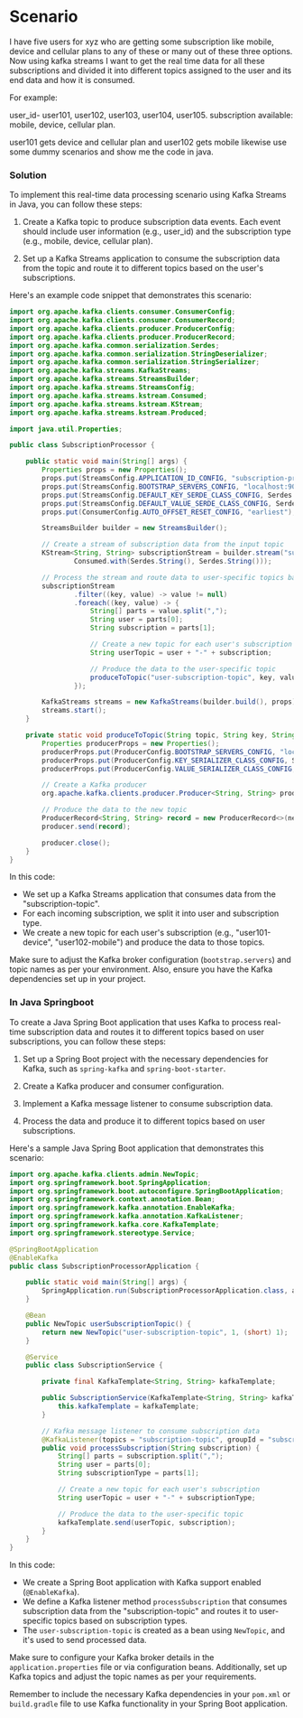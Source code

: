 <h1> Scenario </h1>

I have five users for xyz who are getting some subscription like mobile, device and cellular plans to any of these or many out of these three options. Now using kafka streams I want to get the real time data for all these subscriptions and divided it into different topics assigned to the user and its end data and how it is consumed. 

For example: 

user_id- user101, user102, user103, user104, user105. 
subscription available: mobile, device, cellular plan.

user101 gets device and cellular plan and user102 gets mobile likewise use some dummy scenarios and show me the code in java. 

<h3> Solution </h3>
To implement this real-time data processing scenario using Kafka Streams in Java, you can follow these steps:

1. Create a Kafka topic to produce subscription data events. Each event should include user information (e.g., user_id) and the subscription type (e.g., mobile, device, cellular plan).

2. Set up a Kafka Streams application to consume the subscription data from the topic and route it to different topics based on the user's subscriptions.

Here's an example code snippet that demonstrates this scenario:

```java
import org.apache.kafka.clients.consumer.ConsumerConfig;
import org.apache.kafka.clients.consumer.ConsumerRecord;
import org.apache.kafka.clients.producer.ProducerConfig;
import org.apache.kafka.clients.producer.ProducerRecord;
import org.apache.kafka.common.serialization.Serdes;
import org.apache.kafka.common.serialization.StringDeserializer;
import org.apache.kafka.common.serialization.StringSerializer;
import org.apache.kafka.streams.KafkaStreams;
import org.apache.kafka.streams.StreamsBuilder;
import org.apache.kafka.streams.StreamsConfig;
import org.apache.kafka.streams.kstream.Consumed;
import org.apache.kafka.streams.kstream.KStream;
import org.apache.kafka.streams.kstream.Produced;

import java.util.Properties;

public class SubscriptionProcessor {

    public static void main(String[] args) {
        Properties props = new Properties();
        props.put(StreamsConfig.APPLICATION_ID_CONFIG, "subscription-processor");
        props.put(StreamsConfig.BOOTSTRAP_SERVERS_CONFIG, "localhost:9092");
        props.put(StreamsConfig.DEFAULT_KEY_SERDE_CLASS_CONFIG, Serdes.String().getClass().getName());
        props.put(StreamsConfig.DEFAULT_VALUE_SERDE_CLASS_CONFIG, Serdes.String().getClass().getName());
        props.put(ConsumerConfig.AUTO_OFFSET_RESET_CONFIG, "earliest");

        StreamsBuilder builder = new StreamsBuilder();

        // Create a stream of subscription data from the input topic
        KStream<String, String> subscriptionStream = builder.stream("subscription-topic",
                Consumed.with(Serdes.String(), Serdes.String()));

        // Process the stream and route data to user-specific topics based on subscriptions
        subscriptionStream
                .filter((key, value) -> value != null)
                .foreach((key, value) -> {
                    String[] parts = value.split(",");
                    String user = parts[0];
                    String subscription = parts[1];

                    // Create a new topic for each user's subscription
                    String userTopic = user + "-" + subscription;

                    // Produce the data to the user-specific topic
                    produceToTopic("user-subscription-topic", key, value, userTopic);
                });

        KafkaStreams streams = new KafkaStreams(builder.build(), props);
        streams.start();
    }

    private static void produceToTopic(String topic, String key, String value, String newTopic) {
        Properties producerProps = new Properties();
        producerProps.put(ProducerConfig.BOOTSTRAP_SERVERS_CONFIG, "localhost:9092");
        producerProps.put(ProducerConfig.KEY_SERIALIZER_CLASS_CONFIG, StringSerializer.class.getName());
        producerProps.put(ProducerConfig.VALUE_SERIALIZER_CLASS_CONFIG, StringSerializer.class.getName());

        // Create a Kafka producer
        org.apache.kafka.clients.producer.Producer<String, String> producer = new org.apache.kafka.clients.producer.KafkaProducer<>(producerProps);

        // Produce the data to the new topic
        ProducerRecord<String, String> record = new ProducerRecord<>(newTopic, key, value);
        producer.send(record);

        producer.close();
    }
}
```

In this code:

- We set up a Kafka Streams application that consumes data from the "subscription-topic".
- For each incoming subscription, we split it into user and subscription type.
- We create a new topic for each user's subscription (e.g., "user101-device", "user102-mobile") and produce the data to those topics.

Make sure to adjust the Kafka broker configuration (`bootstrap.servers`) and topic names as per your environment. Also, ensure you have the Kafka dependencies set up in your project.

<h3> In Java Springboot </h3>

To create a Java Spring Boot application that uses Kafka to process real-time subscription data and routes it to different topics based on user subscriptions, you can follow these steps:

1. Set up a Spring Boot project with the necessary dependencies for Kafka, such as `spring-kafka` and `spring-boot-starter`.

2. Create a Kafka producer and consumer configuration.

3. Implement a Kafka message listener to consume subscription data.

4. Process the data and produce it to different topics based on user subscriptions.

Here's a sample Java Spring Boot application that demonstrates this scenario:

```java
import org.apache.kafka.clients.admin.NewTopic;
import org.springframework.boot.SpringApplication;
import org.springframework.boot.autoconfigure.SpringBootApplication;
import org.springframework.context.annotation.Bean;
import org.springframework.kafka.annotation.EnableKafka;
import org.springframework.kafka.annotation.KafkaListener;
import org.springframework.kafka.core.KafkaTemplate;
import org.springframework.stereotype.Service;

@SpringBootApplication
@EnableKafka
public class SubscriptionProcessorApplication {

    public static void main(String[] args) {
        SpringApplication.run(SubscriptionProcessorApplication.class, args);
    }

    @Bean
    public NewTopic userSubscriptionTopic() {
        return new NewTopic("user-subscription-topic", 1, (short) 1);
    }

    @Service
    public class SubscriptionService {

        private final KafkaTemplate<String, String> kafkaTemplate;

        public SubscriptionService(KafkaTemplate<String, String> kafkaTemplate) {
            this.kafkaTemplate = kafkaTemplate;
        }

        // Kafka message listener to consume subscription data
        @KafkaListener(topics = "subscription-topic", groupId = "subscription-group")
        public void processSubscription(String subscription) {
            String[] parts = subscription.split(",");
            String user = parts[0];
            String subscriptionType = parts[1];

            // Create a new topic for each user's subscription
            String userTopic = user + "-" + subscriptionType;

            // Produce the data to the user-specific topic
            kafkaTemplate.send(userTopic, subscription);
        }
    }
}
```

In this code:

- We create a Spring Boot application with Kafka support enabled (`@EnableKafka`).
- We define a Kafka listener method `processSubscription` that consumes subscription data from the "subscription-topic" and routes it to user-specific topics based on subscription types.
- The `user-subscription-topic` is created as a bean using `NewTopic`, and it's used to send processed data.

Make sure to configure your Kafka broker details in the `application.properties` file or via configuration beans. Additionally, set up Kafka topics and adjust the topic names as per your requirements.

Remember to include the necessary Kafka dependencies in your `pom.xml` or `build.gradle` file to use Kafka functionality in your Spring Boot application.
